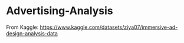 # Advertising-Analysis
From Kaggle: https://www.kaggle.com/datasets/ziya07/immersive-ad-design-analysis-data
